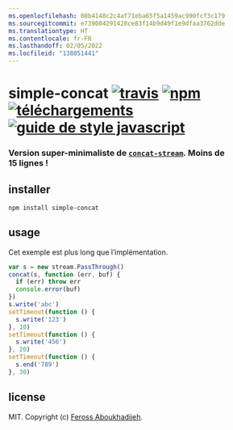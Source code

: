 ```yaml
---
ms.openlocfilehash: 08b4148c2c4af71eba65f5a1459ac990fcf3c179
ms.sourcegitcommit: e739004291428ce83f14b9d49f1e9dfaa3762dde
ms.translationtype: HT
ms.contentlocale: fr-FR
ms.lasthandoff: 02/05/2022
ms.locfileid: "138051441"
---
```

# <a name="simple-concat-travistravis-imagetravis-url-npmnpm-imagenpm-url-downloadsdownloads-imagedownloads-url-javascript-style-guidestandard-imagestandard-url"></a>simple-concat [![travis][travis-image]][travis-url] [![npm][npm-image]][npm-url] [![téléchargements][downloads-image]][downloads-url] [![guide de style javascript][standard-image]][standard-url]

[travis-image]: https://img.shields.io/travis/feross/simple-concat/master.svg
[travis-url]: https://travis-ci.org/feross/simple-concat
[npm-image]: https://img.shields.io/npm/v/simple-concat.svg
[npm-url]: https://npmjs.org/package/simple-concat
[downloads-image]: https://img.shields.io/npm/dm/simple-concat.svg
[downloads-url]: https://npmjs.org/package/simple-concat
[standard-image]: https://img.shields.io/badge/code_style-standard-brightgreen.svg
[standard-url]: https://standardjs.com

### <a name="super-minimalist-version-of-concat-stream-less-than-15-lines"></a>Version super-minimaliste de [`concat-stream`](https://github.com/maxogden/concat-stream). Moins de 15 lignes !

## <a name="install"></a>installer

```
npm install simple-concat
```

## <a name="usage"></a>usage

Cet exemple est plus long que l’implémentation.

```js
var s = new stream.PassThrough()
concat(s, function (err, buf) {
  if (err) throw err
  console.error(buf)
})
s.write('abc')
setTimeout(function () {
  s.write('123')
}, 10)
setTimeout(function () {
  s.write('456')
}, 20)
setTimeout(function () {
  s.end('789')
}, 30)
```

## <a name="license"></a>license

MIT. Copyright (c) [Feross Aboukhadijeh](http://feross.org).

